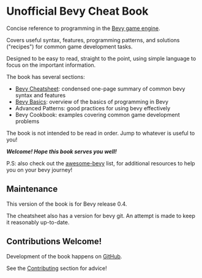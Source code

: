 # Unofficial Bevy Cheat Book

Concise reference to programming in the [Bevy game engine](https://github.com/bevyengine/bevy).

Covers useful syntax, features, programming patterns, and solutions ("recipes") for common game development tasks.

Designed to be easy to read, straight to the point, using simple language to focus on the important information.

The book has several sections:

 - [Bevy Cheatsheet](./cheatsheet.md): condensed one-page summary of common bevy syntax and features
 - [Bevy Basics](./basics.md): overview of the basics of programming in Bevy
 - Advanced Patterns: good practices for using bevy effectively
 - Bevy Cookbook: examples covering common game development problems

The book is not intended to be read in order. Jump to whatever is useful to you!

***Welcome! Hope this book serves you well!***

P.S: also check out the [awesome-bevy](https://github.com/bevyengine/awesome-bevy) list,
for additional resources to help you on your bevy journey!

## Maintenance

This version of the book is for Bevy release 0.4.

The cheatsheet also has a version for bevy git. An attempt is made to keep it reasonably up-to-date.

## Contributions Welcome!

Development of the book happens on [GitHub](https://github.com/bevy-cheatbook/bevy-cheatbook).

See the [Contributing](./contributing.md) section for advice!
